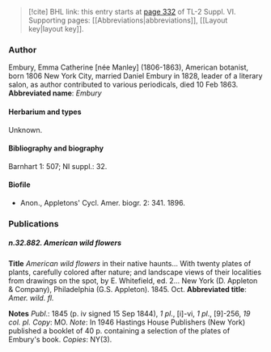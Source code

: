 > [!cite] BHL link: this entry starts at [page 332](https://www.biodiversitylibrary.org/page/33260320) of TL-2 Suppl. VI.
> Supporting pages: [[Abbreviations|abbreviations]], [[Layout key|layout key]].

### Author

Embury, Emma Catherine \[née Manley\] (1806-1863), American botanist, born 1806 New York City, married Daniel Embury in 1828, leader of a literary salon, as author contributed to various periodicals, died 10 Feb 1863. 
**Abbreviated name**: *Embury*

#### Herbarium and types

Unknown.

#### Bibliography and biography

Barnhart 1: 507; NI suppl.: 32.

#### Biofile

- Anon., Appletons' Cycl. Amer. biogr. 2: 341. 1896.

### Publications

##### n.32.882. American wild flowers

**Title**
*American wild flowers* in their native haunts... With twenty plates of plants, carefully colored after nature; and landscape views of their localities from drawings on the spot, by E. Whitefield, ed. 2... New York (D. Appleton & Company), Philadelphia (G.S. Appleton). 1845. Oct.
**Abbreviated title**: *Amer. wild. fl.*

**Notes**
*Publ*.: 1845 (p. iv signed 15 Sep 1844), *1 pl*., \[i\]-vi, *1 pl*., \[9\]-256, *19 col. pl. Copy*: MO.
*Note*: In 1946 Hastings House Publishers (New York) published a booklet of 40 p. containing a selection of the plates of Embury's book. *Copies*: NY(3).

